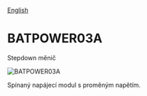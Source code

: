 
[English](./README.md)
<!--- module --->
# BATPOWER03A
<!--- Emodule --->

<!--- subtitle --->Stepdown měnič<!--- Esubtitle --->

![BATPOWER03A](/doc/img/BATPOWER03A_QRcode.png)

<!--- description --->Spínaný napájecí modul s proměným napětím.<!--- Edescription --->
            